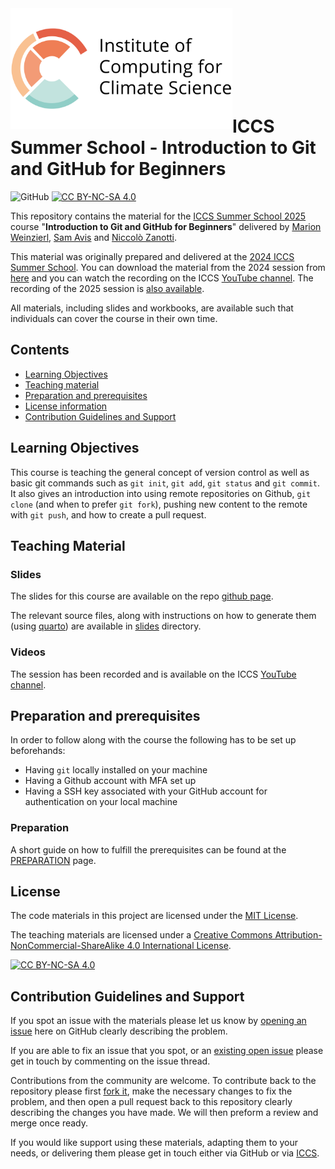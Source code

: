 <img src="slides/images/ICCS_logo.png"  width="355" align="left">

<br><br><br><br><br><br><br>

# ICCS Summer School - Introduction to Git and GitHub for Beginners

![GitHub](https://img.shields.io/github/license/Cambridge-ICCS/Summer-school-Intro-Git)
[![CC BY-NC-SA 4.0][cc-by-nc-sa-shield]][cc-by-nc-sa]


This repository contains the material for the [ICCS Summer School 2025](https://cambridge-iccs.github.io/summerschool25) course "**Introduction to Git and GitHub for Beginners**" delivered by [Marion Weinzierl](mailto:mw925@cam.ac.uk), [Sam Avis](mailto:sa2329@cam.ac.uk) and [Niccolò Zanotti](mailto:niccolo.zanotti@studio.unibo.it).

This material was originally prepared and delivered at the [2024 ICCS Summer School](https://cambridge-iccs.github.io/summerschool24).
You can download the material from the 2024 session from [here](https://github.com/Cambridge-ICCS/Summer-school-Intro-Git/releases/tag/ss2024) and you can watch the recording on the ICCS [YouTube channel](https://youtu.be/RSWxNaAqpQc).
The recording of the 2025 session is [also available](https://youtu.be/dP4wljuajho).

All materials, including slides and workbooks, are available such that individuals can cover the course in their own time. 

## Contents

- [Learning Objectives](#learning-objectives)
- [Teaching material](#teaching-material)
- [Preparation and prerequisites](#preparation-and-prerequisites)
- [License information](#license)
- [Contribution Guidelines and Support](#contribution-guidelines-and-support)


## Learning Objectives

This course is teaching the general concept of version control as well as basic git commands such as `git init`, `git add`, `git status` and `git commit`. It also gives an introduction into using remote repositories on Github, `git clone` (and when to prefer `git fork`), pushing new content to the remote with `git push`, and how to create a pull request.

## Teaching Material

### Slides

The slides for this course are available on the repo [github page](https://cambridge-iccs.github.io/Summer-school-Intro-Git).

The relevant source files, along with instructions on how to generate them (using [quarto](https://quarto.org/)) are available in [slides](./slides/) directory.

### Videos

The session has been recorded and is available on the ICCS [YouTube channel](https://youtu.be/dP4wljuajho).


## Preparation and prerequisites

In order to follow along with the course the following has to be set up beforehands:
- Having `git` locally installed on your machine
- Having a Github account with MFA set up
- Having a SSH key associated with your GitHub account for authentication on your local machine

### Preparation 

A short guide on how to fulfill the prerequisites can be found at the [PREPARATION](./PREPARATION.md) page.

## License

The code materials in this project are licensed under the [MIT License](LICENSE).

The teaching materials are licensed under a
[Creative Commons Attribution-NonCommercial-ShareAlike 4.0 International License][cc-by-nc-sa].

[cc-by-nc-sa]: http://creativecommons.org/licenses/by-nc-sa/4.0/
[cc-by-nc-sa-image]: https://licensebuttons.net/l/by-nc-sa/4.0/88x31.png
[cc-by-nc-sa-shield]: https://img.shields.io/badge/License-CC%20BY--NC--SA%204.0-lightgrey.svg

[![CC BY-NC-SA 4.0][cc-by-nc-sa-image]][cc-by-nc-sa]

## Contribution Guidelines and Support

If you spot an issue with the materials please let us know by
[opening an issue](https://github.com/Cambridge-ICCS/Summer-school-Intro-Git/issues/new/choose)
here on GitHub clearly describing the problem.

If you are able to fix an issue that you spot, or an
[existing open issue](https://github.com/Cambridge-ICCS/Summer-school-Intro-Git/issues)
please get in touch by commenting on the issue thread.

Contributions from the community are welcome.
To contribute back to the repository please first
[fork it](https://github.com/Cambridge-ICCS/Summer-school-Intro-Git/fork),
make the necessary changes to fix the problem, and then open a pull request back to
this repository clearly describing the changes you have made.
We will then preform a review and merge once ready.

If you would like support using these materials, adapting them to your needs, or
delivering them please get in touch either via GitHub or via
[ICCS](https://github.com/Cambridge-ICCS).
